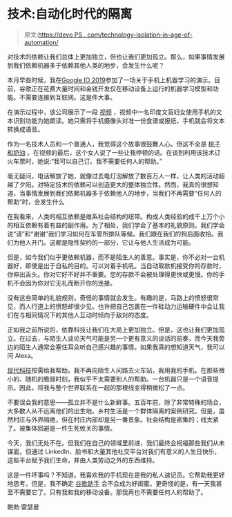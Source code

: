 # 技术:自动化时代的隔离

> 原文:[https://devo PS . com/technology-isolation-in-age-of-automation/](https://devops.com/technology-isolation-in-the-age-of-automation/)

对技术的依赖让我们总体上更加独立，但也让我们更加孤立。那么，如果事情发展到我们依赖机器多于依赖其他人类的地步，会发生什么呢？

本月早些时候，我在[Google IO 2019](https://www.youtube.com/watch?v=TQSaPsKHPqs)参加了一场关于手机上机器学习的演示。目前，谷歌正在花费大量时间和金钱开发仅在移动设备上运行的机器学习模型和功能。不需要连接到互联网。这是件大事。

在演示过程中，该公司展示了一段 [视频](https://www.youtube.com/watch?v=IsD-N6Jyl-M) ，视频中一名印度文盲妇女使用手机的文本识别功能为她朗读。她只需将手机摄像头对准一份食谱或报纸，手机就会将文本转换成语音。

作为一名技术人员和一个普通人，我觉得这个故事很鼓舞人心。但这不全是 [桃子和奶油](https://idioms.thefreedictionary.com/peaches+and+cream) 。在视频的最后，这个女人说了一些让我停顿的话。在谈到利用该技术订火车票时，她说:“我可以自己订。我不需要任何人的帮助。”

毫无疑问，电话解放了她，就像过去电灯泡解放了数百万人一样，让人类的活动超越了夕阳。对特定技术的依赖可以创造更大的整体独立性。然而，我真的很想知道，当事情发展到我们依赖机器多于依赖他人的地步，当我们不再需要“任何人的帮助”时，会发生什么

在我看来，人类的相互依赖是维系社会结构的纽带。构成人类经验的成千上万个小的相互依赖有着有益的副作用。为了相处，我们学会了基本的礼貌原则。我们学会说“请”和“谢谢”我们学习如何在车管所排队等候。我们跟在我们的狗后面收拾。我们为他人开门。这都是隐性契约的一部分，它让与他人生活成为可能。

但是，如今我们似乎更依赖机器，而不是陌生人的善意。事实是，你不必对一台机器好，即使是出于自私的目的。可以对着手机吼。当自动取款机接受你的存款时，你伸出舌头。你对它好不好并不重要。您的存款不会被处理得更快或更慢。你的手机不会因为你对它无礼而断开你的连接。

没有这些简单的礼貌规则，奇怪的事情就会发生。有趣的是，马路上的愤怒很常见，而人行道上的愤怒却很少见。也许把自己包裹在一件硅动力运输硬件中会让我们在与相同情况下的其他人互动时倾向于敌对的态度。

正如我之前所说的，依靠科技让我们在大局上更加独立。但是，这也让我们更加孤立。在过去，与陌生人谈论天气可能是另一个更有意义的谈话的前奏，而今天我旁边的陌生人通常会塞住耳朵听自己感兴趣的事情。如果我真的想知道天气，我可以问 Alexa。

[现代科技](https://devops.com/modern-workers-demand-modern-technology/)按需给我帮助。我不再向陌生人问路去火车站，我用我的手机。在那些微小的、随机的脆弱时刻，我似乎不太需要别人的帮助。一台机器只是一个语音提示。因此，将我与整个世界联系在一起的那根线变得稍微松了一点。

不要误会我的意思——孤立并不是什么新鲜事。五百年前，除了非常特殊的场合，大多数人从不远离他们的出生地。乡村生活是一个群体隔离的案例研究。但是，虽然村庄与外界隔绝，但在村庄内部却是另一番景象。社会结构是密集的；线太紧了。被集体回避是一件生死攸关的事情。

今天，我们无处不在。但我们在自己的领域里前进，我们最终会祝福那些我们从未谋面，但通过 LinkedIn、脸书和大量其他社交平台对我们有意义的人生日快乐，这些平台赋予我们生命，并由人类劳动之外的东西维持。

这是一件坏事吗？不知道。我喜欢我的手机现在是我的私人速记员。它帮助我更好地思考。但是，我不确定 [谷歌助手](https://assistant.google.com/) 会不会成为好闺蜜。更奇怪的是，有一天我甚至不需要它了。只有我和我的移动设备。那我再也不需要任何人的帮助了。

鲍勃·雷瑟曼